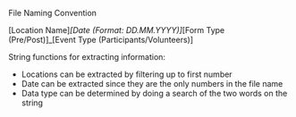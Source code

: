 File Naming Convention

[Location Name]_[Date (Format: DD.MM.YYYY)]_[Form Type (Pre/Post)]_[Event Type (Participants/Volunteers)]

String functions for extracting information:

* Locations can be extracted by filtering up to first number
* Date can be extracted since they are the only numbers in the file name
* Data type can be determined by doing a search of the two words on the string

